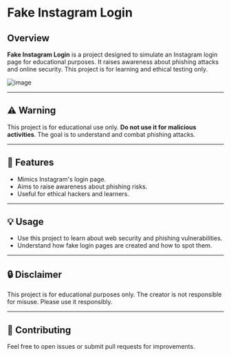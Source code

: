# Fake Instagram Login

## Overview

**Fake Instagram Login** is a project designed to simulate an Instagram login page for educational purposes. It raises awareness about phishing attacks and online security. This project is for learning and ethical testing only.

![image](https://github.com/user-attachments/assets/a61550eb-cbcd-4ee5-890c-31b2b99602f4)

---

## ⚠️ **Warning**

This project is for educational use only. **Do not use it for malicious activities**. The goal is to understand and combat phishing attacks.

---

## 🚀 **Features**
- Mimics Instagram's login page.
- Aims to raise awareness about phishing risks.
- Useful for ethical hackers and learners.

---

## 💡 **Usage**
- Use this project to learn about web security and phishing vulnerabilities.
- Understand how fake login pages are created and how to spot them.

---

## 🔒 **Disclaimer**
This project is for educational purposes only. The creator is not responsible for misuse. Please use it responsibly.

---

## 📣 **Contributing**
Feel free to open issues or submit pull requests for improvements.
